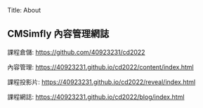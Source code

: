 Title: About

## CMSimfly 內容管理網誌

課程倉儲: <a href="https://github.com/40923231/cd2022">https://github.com/40923231/cd2022</a>

內容管理: <a href="https://40923231.github.io/cd2022/content/index.html">https://40923231.github.io/cd2022/content/index.html</a>

課程投影片: <a href="https://40923231.github.io/cd2022/reveal/index.html">https://40923231.github.io/cd2022/reveal/index.html</a>

課程網誌: <a href="https://40923231.github.io/cd2022/blog/index.html">https://40923231.github.io/cd2022/blog/index.html</a>








